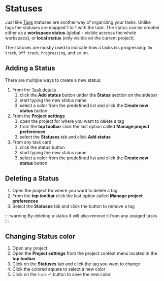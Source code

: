 # Statuses

Just like [Tags](./tags.md) statuses are another way of organizing your tasks. Unlike tags the statuses are mapped 1 to 1 with the task. The status can be created either as a **workspace status** (global - visible accross the whole workspace), or **local status** (only visible on the current project).

The statuses are mostly used to indicate how a tasks iss progressing: `On track`, `Off track`, `Progressing`, and so on.

## Adding a Status

There are multiple ways to create a new status:

1. From the [Task details](./task-details.md)
    1. click the **Add status** button under the **Status** section on the sidebar
    2. start typing the new status name
    3. select a color from the predefined list and click the **Create new status** button
2. From the **Project settings**
    1. open the project for where you want to delete a tag
    2. from the **top toolbar** click the last option called **Manage project preferences**
    3. select the **Statuses** tab and click **Add status**
3. From any task card
    1. click the status button
    2. start typing the new status name
    3. select a color from the predefined list and click the **Create new status** button

## Deleting a Status

1. Open the project for where you want to delete a tag
2. From the **top toolbar** click the last option called **Manage project preferences**
3. Select the **Statuses** tab and click the button to remove a tag

::: warning
By deleting a status it will also remove it from any assiged tasks
:::

## Changing Status color

1. Open any project
2. Open the **Project settings** from the project context menu located in the **top toolbar** 
3. Click on the **Statuses** tab and click the tag you want to change
4. Click the colored square to select a new color
5. Click on the `tick` <svg xmlns="http://www.w3.org/2000/svg" width="12" height="12" viewBox="0 0 20 20"><path fill-rule="evenodd" clip-rule="evenodd" d="M17,4c-0.28,0-0.53,0.11-0.71,0.29L7,13.59l-3.29-3.29C3.53,10.11,3.28,10,3,10 c-0.55,0-1,0.45-1,1c0,0.28,0.11,0.53,0.29,0.71l4,4C6.47,15.89,6.72,16,7,16s0.53-0.11,0.71-0.29l10-10C17.89,5.53,18,5.28,18,5 C18,4.45,17.55,4,17,4z"/></svg> button to save the new color 